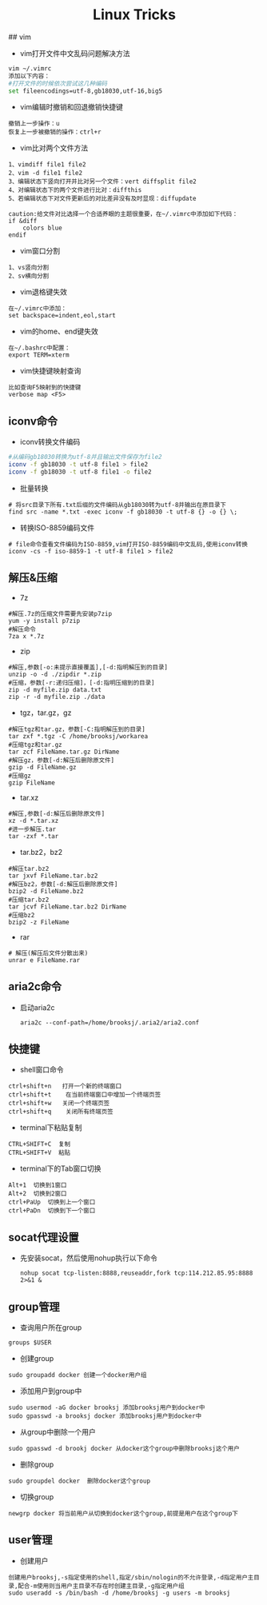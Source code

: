 <center><h1>Linux Tricks</h1></center>
## vim

* vim打开文件中文乱码问题解决方法

```bash
vim ~/.vimrc
添加以下内容：
#打开文件的时候依次尝试这几种编码
set fileencodings=utf-8,gb18030,utf-16,big5  
```

* vim编辑时撤销和回退撤销快捷键

```shell
撤销上一步操作：u
恢复上一步被撤销的操作：ctrl+r
```

* vim比对两个文件方法

```shell
1、vimdiff file1 file2
2、vim -d file1 file2
3、编辑状态下竖向打开并比对另一个文件：vert diffsplit file2
4、对编辑状态下的两个文件进行比对：diffthis
5、若编辑状态下对文件更新后的对比差异没有及时显现：diffupdate

caution:给文件对比选择一个合适养眼的主题很重要，在~/.vimrc中添加如下代码：
if &diff
    colors blue
endif
```

* vim窗口分割

```shell
1、vs竖向分割
2、sv横向分割
```

* vim退格键失效

```shell
在~/.vimrc中添加：
set backspace=indent,eol,start
```

* vim的home、end键失效

```shell
在~/.bashrc中配置：
export TERM=xterm
```

* vim快捷键映射查询

```
比如查询F5映射到的快捷键
verbose map <F5>
```



## iconv命令

* iconv转换文件编码

```bash
#从编码gb18030转换为utf-8并且输出文件保存为file2 
iconv -f gb18030 -t utf-8 file1 > file2
iconv -f gb18030 -t utf-8 file1 -o file2
```

* 批量转换

```shell
# 将src目录下所有.txt后缀的文件编码从gb18030转为utf-8并输出在原目录下
find src -name *.txt -exec iconv -f gb18030 -t utf-8 {} -o {} \;
```

* 转换ISO-8859编码文件

```shell
# file命令查看文件编码为ISO-8859,vim打开ISO-8859编码中文乱码,使用iconv转换
iconv -cs -f iso-8859-1 -t utf-8 file1 > file2
```



## 解压&压缩

* 7z

```shell
#解压.7z的压缩文件需要先安装p7zip
yum -y install p7zip
#解压命令
7za x *.7z
```

* zip

```shell
#解压,参数[-o:未提示直接覆盖],[-d:指明解压到的目录]
unzip -o -d ./zipdir *.zip
#压缩，参数[-r:递归压缩]，[-d:指明压缩到的目录]
zip -d myfile.zip data.txt
zip -r -d myfile.zip ./data
```

* tgz，tar.gz，gz

```shell
#解压tgz和tar.gz，参数[-C:指明解压到的目录]
tar zxf *.tgz -C /home/brooksj/workarea
#压缩tgz和tar.gz
tar zcf FileName.tar.gz DirName
#解压gz，参数[-d:解压后删除原文件]
gzip -d FileName.gz 
#压缩gz
gzip FileName 
```

* tar.xz

```shell
#解压,参数[-d:解压后删除原文件]
xz -d *.tar.xz
#进一步解压.tar
tar -zxf *.tar
```

* tar.bz2，bz2

```shell
#解压tar.bz2
tar jxvf FileName.tar.bz2
#解压bz2，参数[-d:解压后删除原文件]
bzip2 -d FileName.bz2 
#压缩tar.bz2
tar jcvf FileName.tar.bz2 DirName 
#压缩bz2
bzip2 -z FileName
```

* rar

```shell
# 解压(解压后文件分散出来)
unrar e FileName.rar
```



## aria2c命令

* 启动aria2c

  ```
  aria2c --conf-path=/home/brooksj/.aria2/aria2.conf
  ```



## 快捷键

* shell窗口命令

```shell
ctrl+shift+n   打开一个新的终端窗口
ctrl+shift+t    在当前终端窗口中增加一个终端页签
ctrl+shift+w   关闭一个终端页签
ctrl+shift+q    关闭所有终端页签
```

* terminal下粘贴复制

```shell
CTRL+SHIFT+C  复制
CTRL+SHIFT+V  粘贴
```

* terminal下的Tab窗口切换

```shell
Alt+1  切换到1窗口
Alt+2  切换到2窗口
ctrl+PaUp  切换到上一个窗口
ctrl+PaDn  切换到下一个窗口
```



## socat代理设置

* 先安装socat，然后使用nohup执行以下命令

  ```shell
  nohup socat tcp-listen:8888,reuseaddr,fork tcp:114.212.85.95:8888 2>&1 &
  ```



## group管理

* 查询用户所在group

```
groups $USER
```

* 创建group

```
sudo groupadd docker 创建一个docker用户组
```

* 添加用户到group中

```
sudo usermod -aG docker brooksj 添加brooksj用户到docker中
sudo gpasswd -a brooksj docker 添加brooksj用户到docker中
```

* 从group中删除一个用户

```
sudo gpasswd -d brookj docker 从docker这个group中删除brooksj这个用户
```

* 删除group

```
sudo groupdel docker  删除docker这个group
```

* 切换group

```
newgrp docker 将当前用户从切换到docker这个group,前提是用户在这个group下
```



## user管理

* 创建用户

```
创建用户brooksj,-s指定使用的shell,指定/sbin/nologin的不允许登录,-d指定用户主目录,配合-m使用则当用户主目录不存在时创建主目录,-g指定用户组
sudo useradd -s /bin/bash -d /home/brooksj -g users -m brooksj 
```

